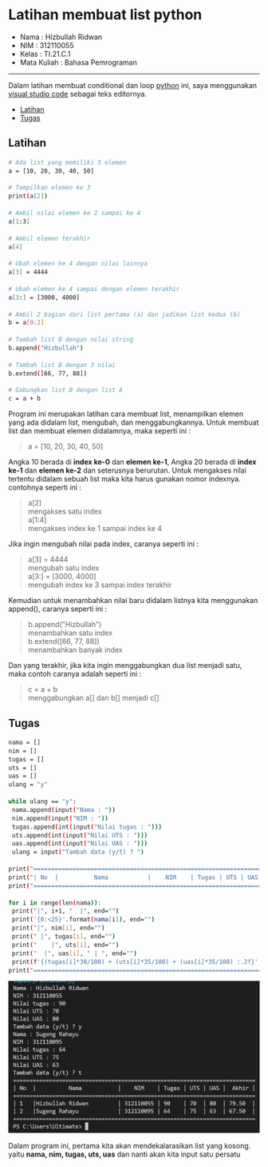 # Latihan membuat list python  

* Nama          : Hizbullah Ridwan
* NIM           : 312110055
* Kelas         : TI.21.C.1
* Mata Kuliah   : Bahasa Pemrograman
----------------------------------
Dalam latihan membuat conditional dan loop [python](https://www.python.org/) ini, saya menggunakan [visual studio code](https://code.visualstudio.com/) sebagai teks editornya.     
    

* [Latihan](https://github.com/Ridwanwildan/List-Python#latihan)         
* [Tugas](https://github.com/Ridwanwildan/List-Python#tugas)      
  

## Latihan      

```bash
# Ada list yang memiliki 5 elemen
a = [10, 20, 30, 40, 50]

# Tampilkan elemen ke 3
print(a[2])

# Ambil nilai elemen ke 2 sampai ke 4
a[1:3]

# Ambil elemen terakhir
a[4]

# Ubah elemen ke 4 dengan nilai lainnya
a[3] = 4444

# Ubah elemen ke 4 sampai dengan elemen terakhir
a[3:] = [3000, 4000]

# Ambil 2 bagian dari list pertama (a) dan jadikan list kedua (b)
b = a[0:2]

# Tambah list B dengan nilai string
b.append("Hizbullah")

# Tambah list B dengan 3 nilai
b.extend([66, 77, 88])

# Gabungkan list B dengan list A
c = a + b

```    

Program ini merupakan latihan cara membuat list, menampilkan elemen yang ada didalam list, mengubah, dan menggabungkannya. Untuk membuat list dan membuat elemen didalamnya, maka seperti ini :       

> a = [10, 20, 30, 40, 50]      

Angka 10 berada di **index ke-0** dan **elemen ke-1**, Angka 20 berada di **index ke-1** dan **elemen ke-2** dan seterusnya berurutan. Untuk mengakses nilai tertentu didalam sebuah list maka kita harus gunakan nomor indexnya. contohnya seperti ini :         

> a[2]       
> mengakses satu index       
> a[1:4]        
> mengakses index ke 1 sampai index ke 4         

Jika ingin mengubah nilai pada index, caranya seperti ini :       

> a[3] = 4444      
> mengubah satu index     
> a[3:] = [3000, 4000]      
> mengubah index ke 3 sampai index terakhir      

Kemudian untuk menambahkan nilai baru didalam listnya kita menggunakan append(), caranya seperti ini :       

> b.append("Hizbullah")         
> menambahkan satu index      
> b.extend([66, 77, 88])      
> menambahkan banyak index       

Dan yang terakhir, jika kita ingin menggabungkan dua list menjadi satu, maka contoh caranya adalah seperti ini :     

> c = a + b       
> menggabungkan a[] dan b[] menjadi c[]         


## Tugas     

```bash
nama = []
nim = []
tugas = []
uts = []
uas = []
ulang = "y"

while ulang == "y":
 nama.append(input("Nama : "))
 nim.append(input("NIM : "))
 tugas.append(int(input("Nilai tugas : ")))
 uts.append(int(input("Nilai UTS : ")))
 uas.append(int(input("Nilai UAS : ")))
 ulang = input("Tambah data (y/t) ? ")

print("==========================================================================")
print("| No  |          Nama           |    NIM    | Tugas | UTS | UAS |  Akhir |")
print("==========================================================================")

for i in range(len(nama)):
 print("|", i+1, "  |", end="")
 print('{0:<25}'.format(nama[i]), end="")
 print("|", nim[i], end="")
 print(" |", tugas[i], end="")
 print("    |", uts[i], end="")
 print("  |", uas[i], " | ", end="")
 print(f'{(tugas[i]*30/100) + (uts[i]*35/100) + (uas[i]*35/100) :.2f}', " |")
print("==========================================================================")

```           
![Gambar 1](screenshot/img1.PNG)      

Dalam program ini, pertama kita akan mendekalarasikan list yang kosong. yaitu **nama, nim, tugas, uts, uas** dan nanti akan kita input satu persatu       


